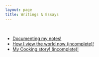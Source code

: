 ```yaml
---
layout: page
title: Writings & Essays
---
```


<br>

<ul>
	<li> <a href="/Random_writings/mynotes/">Documenting my notes!</a> </li>
	<li> <a href="/Random_writings/myworldview/">How I view the world now (incomplete)!</a> </li>
	<li> <a href="Random_writings/my-cooking-story/">My Cooking story! (incomplete)!</a> </li>
</ul>
